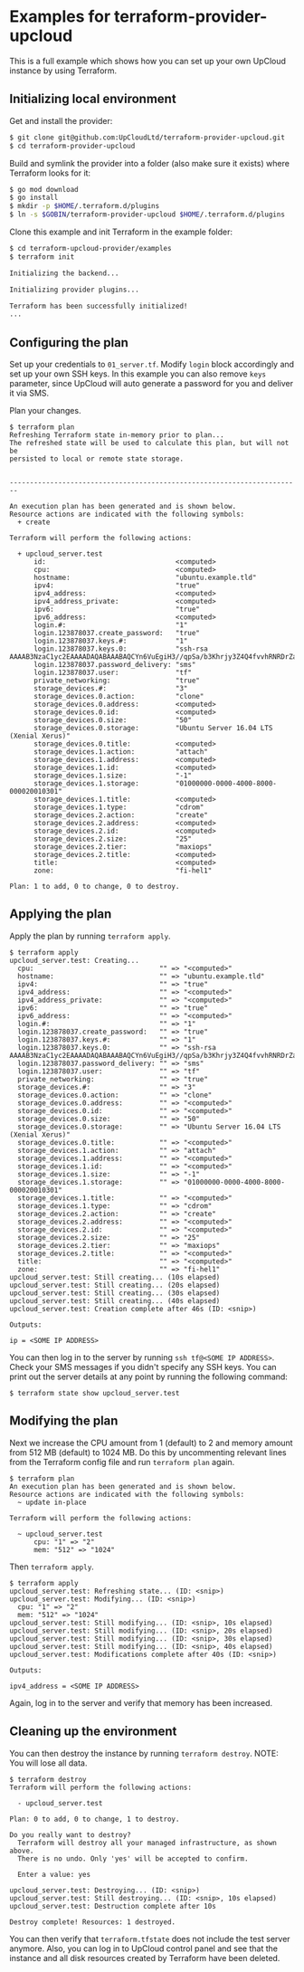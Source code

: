 # Examples for terraform-provider-upcloud

This is a full example which shows how you can set up your own UpCloud instance by using Terraform.

## Initializing local environment

Get and install the provider:

```sh
$ git clone git@github.com:UpCloudLtd/terraform-provider-upcloud.git
$ cd terraform-provider-upcloud
```

Build and symlink the provider into a folder (also make sure it exists) where Terraform looks for it:

```sh
$ go mod download
$ go install
$ mkdir -p $HOME/.terraform.d/plugins
$ ln -s $GOBIN/terraform-provider-upcloud $HOME/.terraform.d/plugins
```

Clone this example and init Terraform in the example folder:

```sh
$ cd terraform-upcloud-provider/examples
$ terraform init

Initializing the backend...

Initializing provider plugins...

Terraform has been successfully initialized!
...
```

## Configuring the plan

Set up your credentials to `01_server.tf`. Modify `login` block accordingly and set up your own SSH keys.
In this example you can also remove `keys` parameter, since UpCloud will auto generate a password for you
and deliver it via SMS.

Plan your changes.

```
$ terraform plan
Refreshing Terraform state in-memory prior to plan...
The refreshed state will be used to calculate this plan, but will not be
persisted to local or remote state storage.


------------------------------------------------------------------------

An execution plan has been generated and is shown below.
Resource actions are indicated with the following symbols:
  + create

Terraform will perform the following actions:

  + upcloud_server.test
      id:                                <computed>
      cpu:                               <computed>
      hostname:                          "ubuntu.example.tld"
      ipv4:                              "true"
      ipv4_address:                      <computed>
      ipv4_address_private:              <computed>
      ipv6:                              "true"
      ipv6_address:                      <computed>
      login.#:                           "1"
      login.123878037.create_password:   "true"
      login.123878037.keys.#:            "1"
      login.123878037.keys.0:            "ssh-rsa AAAAB3NzaC1yc2EAAAADAQABAAABAQCYn6VuEgiH3//qpSa/b3Khrjy3Z4Q4fvvhRNRDrZaJqddLvQLCtoL2ktoke7+0jTcR4Vydi8bk8csUQlZxpWC6SIfif+tB8HjwusbUfLT5I5fJEI/O7gtktvtWkK4GnePFXYIdgKlXKRJ92xFnNOGV+el2zug78QahsrzsyV0Cucfjb7twPyojh5iPl3gf6f7NBHVnsqNELhJqmpo4uY+vSTfHx0siyIGP0U/Jz9dB64kbnoG6GL2fh3CEQ950Ll2luY/cfX52SO+WX/nl156A2VVCozkOSE3wbZ501Gd1508KY7ctuaqOue4DF8ZuQ1uzv4Lf9sfg4Bv4jBMTu4tvB"
      login.123878037.password_delivery: "sms"
      login.123878037.user:              "tf"
      private_networking:                "true"
      storage_devices.#:                 "3"
      storage_devices.0.action:          "clone"
      storage_devices.0.address:         <computed>
      storage_devices.0.id:              <computed>
      storage_devices.0.size:            "50"
      storage_devices.0.storage:         "Ubuntu Server 16.04 LTS (Xenial Xerus)"
      storage_devices.0.title:           <computed>
      storage_devices.1.action:          "attach"
      storage_devices.1.address:         <computed>
      storage_devices.1.id:              <computed>
      storage_devices.1.size:            "-1"
      storage_devices.1.storage:         "01000000-0000-4000-8000-000020010301"
      storage_devices.1.title:           <computed>
      storage_devices.1.type:            "cdrom"
      storage_devices.2.action:          "create"
      storage_devices.2.address:         <computed>
      storage_devices.2.id:              <computed>
      storage_devices.2.size:            "25"
      storage_devices.2.tier:            "maxiops"
      storage_devices.2.title:           <computed>
      title:                             <computed>
      zone:                              "fi-hel1"

Plan: 1 to add, 0 to change, 0 to destroy.
```

## Applying the plan

Apply the plan by running `terraform apply`.

```
$ terraform apply
upcloud_server.test: Creating...
  cpu:                               "" => "<computed>"
  hostname:                          "" => "ubuntu.example.tld"
  ipv4:                              "" => "true"
  ipv4_address:                      "" => "<computed>"
  ipv4_address_private:              "" => "<computed>"
  ipv6:                              "" => "true"
  ipv6_address:                      "" => "<computed>"
  login.#:                           "" => "1"
  login.123878037.create_password:   "" => "true"
  login.123878037.keys.#:            "" => "1"
  login.123878037.keys.0:            "" => "ssh-rsa AAAAB3NzaC1yc2EAAAADAQABAAABAQCYn6VuEgiH3//qpSa/b3Khrjy3Z4Q4fvvhRNRDrZaJqddLvQLCtoL2ktoke7+0jTcR4Vydi8bk8csUQlZxpWC6SIfif+tB8HjwusbUfLT5I5fJEI/O7gtktvtWkK4GnePFXYIdgKlXKRJ92xFnNOGV+el2zug78QahsrzsyV0Cucfjb7twPyojh5iPl3gf6f7NBHVnsqNELhJqmpo4uY+vSTfHx0siyIGP0U/Jz9dB64kbnoG6GL2fh3CEQ950Ll2luY/cfX52SO+WX/nl156A2VVCozkOSE3wbZ501Gd1508KY7ctuaqOue4DF8ZuQ1uzv4Lf9sfg4Bv4jBMTu4tvB"
  login.123878037.password_delivery: "" => "sms"
  login.123878037.user:              "" => "tf"
  private_networking:                "" => "true"
  storage_devices.#:                 "" => "3"
  storage_devices.0.action:          "" => "clone"
  storage_devices.0.address:         "" => "<computed>"
  storage_devices.0.id:              "" => "<computed>"
  storage_devices.0.size:            "" => "50"
  storage_devices.0.storage:         "" => "Ubuntu Server 16.04 LTS (Xenial Xerus)"
  storage_devices.0.title:           "" => "<computed>"
  storage_devices.1.action:          "" => "attach"
  storage_devices.1.address:         "" => "<computed>"
  storage_devices.1.id:              "" => "<computed>"
  storage_devices.1.size:            "" => "-1"
  storage_devices.1.storage:         "" => "01000000-0000-4000-8000-000020010301"
  storage_devices.1.title:           "" => "<computed>"
  storage_devices.1.type:            "" => "cdrom"
  storage_devices.2.action:          "" => "create"
  storage_devices.2.address:         "" => "<computed>"
  storage_devices.2.id:              "" => "<computed>"
  storage_devices.2.size:            "" => "25"
  storage_devices.2.tier:            "" => "maxiops"
  storage_devices.2.title:           "" => "<computed>"
  title:                             "" => "<computed>"
  zone:                              "" => "fi-hel1"
upcloud_server.test: Still creating... (10s elapsed)
upcloud_server.test: Still creating... (20s elapsed)
upcloud_server.test: Still creating... (30s elapsed)
upcloud_server.test: Still creating... (40s elapsed)
upcloud_server.test: Creation complete after 46s (ID: <snip>)

Outputs:

ip = <SOME IP ADDRESS>
```

You can then log in to the server by running `ssh tf@<SOME IP ADDRESS>`. Check your SMS messages if you didn't specify any SSH keys. You can print out the server details at any point by running the following
command:

```
$ terraform state show upcloud_server.test
```

## Modifying the plan

Next we increase the CPU amount from 1 (default) to 2 and memory amount from 512 MB (default) to 1024 MB.
Do this by uncommenting relevant lines from the Terraform config file and run `terraform plan` again.


```
$ terraform plan
An execution plan has been generated and is shown below.
Resource actions are indicated with the following symbols:
  ~ update in-place

Terraform will perform the following actions:

  ~ upcloud_server.test
      cpu: "1" => "2"
      mem: "512" => "1024"
```

Then `terraform apply`.

```
$ terraform apply
upcloud_server.test: Refreshing state... (ID: <snip>)
upcloud_server.test: Modifying... (ID: <snip>)
  cpu: "1" => "2"
  mem: "512" => "1024"
upcloud_server.test: Still modifying... (ID: <snip>, 10s elapsed)
upcloud_server.test: Still modifying... (ID: <snip>, 20s elapsed)
upcloud_server.test: Still modifying... (ID: <snip>, 30s elapsed)
upcloud_server.test: Still modifying... (ID: <snip>, 40s elapsed)
upcloud_server.test: Modifications complete after 40s (ID: <snip>)

Outputs:

ipv4_address = <SOME IP ADDRESS>
```

Again, log in to the server and verify that memory has been increased.


## Cleaning up the environment

You can then destroy the instance by running `terraform destroy`. NOTE: You will lose all data.

```
$ terraform destroy
Terraform will perform the following actions:

  - upcloud_server.test

Plan: 0 to add, 0 to change, 1 to destroy.

Do you really want to destroy?
  Terraform will destroy all your managed infrastructure, as shown above.
  There is no undo. Only 'yes' will be accepted to confirm.

  Enter a value: yes

upcloud_server.test: Destroying... (ID: <snip>)
upcloud_server.test: Still destroying... (ID: <snip>, 10s elapsed)
upcloud_server.test: Destruction complete after 10s

Destroy complete! Resources: 1 destroyed.
```

You can then verify that `terraform.tfstate` does not include the test server anymore.
Also, you can log in to UpCloud control panel and see that the instance and all disk resources created
by Terraform have been deleted.
